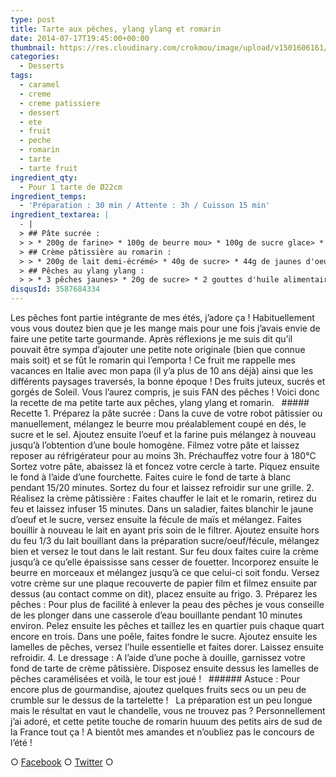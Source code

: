 ```yaml
---
type: post
title: Tarte aux pêches, ylang ylang et romarin
date: 2014-07-17T19:45:00+00:00
thumbnail: https://res.cloudinary.com/crokmou/image/upload/v1501606161/tartelette-peche-ylang-ylang-creme-romarin-73x110_xkibrg.jpg
categories: 
  - Desserts
tags: 
  - caramel
  - creme
  - creme patissiere
  - dessert
  - ete
  - fruit
  - peche
  - romarin
  - tarte
  - tarte fruit
ingredient_qty: 
  - Pour 1 tarte de Ø22cm
ingredient_temps: 
  - 'Préparation : 30 min / Attente : 3h / Cuisson 15 min'
ingredient_textarea: |
  - |
  > ## Pâte sucrée :
  > > * 200g de farine> * 100g de beurre mou> * 100g de sucre glace> * 40g d'oeuf> * 4g de sel
  > ## Crème pâtissière au romarin :
  > > * 200g de lait demi-écrémé> * 40g de sucre> * 44g de jaunes d'oeuf> * 18g de fécule de maïs> * 20g de beurre> * 10g de romarin
  > ## Pêches au ylang ylang :
  > > * 3 pêches jaunes> * 20g de sucre> * 2 gouttes d'huile alimentaire de ylang ylang (ou autre)
disqusId: 3587684334
---
```


Les pêches font partie intégrante de mes étés, j’adore ça ! Habituellement vous vous doutez bien que je les mange mais pour une fois j’avais envie de faire une petite tarte gourmande. Après réflexions je me suis dit qu’il pouvait être sympa d’ajouter une petite note originale (bien que connue mais soit) et se fût le romarin qui l’emporta ! Ce fruit me rappelle mes vacances en Italie avec mon papa (il y’a plus de 10 ans déjà) ainsi que les différents paysages traversés, la bonne époque ! Des fruits juteux, sucrés et gorgés de Soleil. Vous l’aurez compris, je suis FAN des pêches ! Voici donc la recette de ma petite tarte aux pêches, ylang ylang et romarin.   ##### Recette 1\. Préparez la pâte sucrée : Dans la cuve de votre robot pâtissier ou manuellement, mélangez le beurre mou préalablement coupé en dés, le sucre et le sel. Ajoutez ensuite l’oeuf et la farine puis mélangez à nouveau jusqu’à l’obtention d’une boule homogène. Filmez votre pâte et laissez reposer au réfrigérateur pour au moins 3h. Préchauffez votre four à 180°C Sortez votre pâte, abaissez là et foncez votre cercle à tarte. Piquez ensuite le fond à l’aide d’une fourchette. Faites cuire le fond de tarte à blanc pendant 15/20 minutes. Sortez du four et laissez refroidir sur une grille. 2\. Réalisez la crème pâtissière : Faites chauffer le lait et le romarin, retirez du feu et laissez infuser 15 minutes. Dans un saladier, faites blanchir le jaune d’oeuf et le sucre, versez ensuite la fécule de maïs et mélangez. Faites bouillir à nouveau le lait en ayant pris soin de le filtrer. Ajoutez ensuite hors du feu 1/3 du lait bouillant dans la préparation sucre/oeuf/fécule, mélangez bien et versez le tout dans le lait restant. Sur feu doux faites cuire la crème jusqu’à ce qu’elle épaississe sans cesser de fouetter. Incorporez ensuite le beurre en morceaux et mélangez jusqu’à ce que celui-ci soit fondu. Versez votre crème sur une plaque recouverte de papier film et filmez ensuite par dessus (au contact comme on dit), placez ensuite au frigo. 3\. Préparez les pêches : Pour plus de facilité à enlever la peau des pêches je vous conseille de les plonger dans une casserole d’eau bouillante pendant 10 minutes environ. Pelez ensuite les pêches et taillez les en quartier puis chaque quart encore en trois. Dans une poêle, faites fondre le sucre. Ajoutez ensuite les lamelles de pêches, versez l’huile essentielle et faites dorer. Laissez ensuite refroidir. 4\. Le dressage : A l’aide d’une poche à douille, garnissez votre fond de tarte de crème pâtissière. Disposez ensuite dessus les lamelles de pêches caramélisées et voilà, le tour est joué !   ###### Astuce : Pour encore plus de gourmandise, ajoutez quelques fruits secs ou un peu de crumble sur le dessus de la tartelette !   La préparation est un peu longue mais le résultat en vaut le chandelle, vous ne trouvez pas ? Personnellement j’ai adoré, et cette petite touche de romarin huuum des petits airs de sud de la France tout ça ! A bientôt mes amandes et n’oubliez pas le concours de l’été !  

○ [Facebook](https://www.facebook.com/crokmou.blog) ○ [Twitter](https://twitter.com/Crokmou) ○